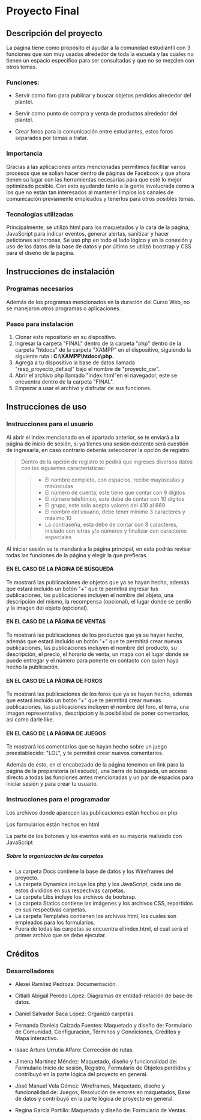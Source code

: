 # Proyecto Final 

## Descripción del proyecto
La página tiene como propósito el ayudar a la comunidad estudiantil con 3 funciones que son muy usadas alrededor de toda la escuela y las cuales no tienen un espacio específico para ser consultadas y que no se mezclen con otros temas. 
### Funciones:
* Servir como foro para publicar y buscar objetos perdidos alrededor del plantel.

* Servir como punto de compra y venta de productos alrededor del plantel.

* Crear foros para la comunicación entre estudiantes, estos foros separados por temas a tratar.

### Importancia
Gracias a las aplicaciones antes mencionadas permitimos facilitar varios procesos que se solían hacer dentro de páginas de Facebook y que ahora tienen su lugar con las herramientas necesarias para que esté lo mejor optimizado posible. Con esto ayudando tanto a la gente involucrada como a los que no están tan interesados al mantener limpios los canales de comunicación previamente empleados y tenerlos para otros posibles temas.

### Tecnologías utilizadas
Principalmente, se utilizó html para los maquetados y la cara de la página, JavaScript para indicar eventos, generar alertas, sanitizar y hacer peticiones asíncronas, Se usó php en todo el lado lógico y en la conexión y uso de los datos de la base de datos y por último se utilizó boostrap y CSS para el diseño de la página. 

## Instrucciones de instalación

### Programas necesarios
Además de los programas mencionados en la duración del Curso Web, no se manejaron otros programas o aplicaciones.
### Pasos para instalación
1. Clonar este repositorio en su dispositivo.
2. Ingresar la carpeta "FINAL" dentro de la carpeta "php" dentro de la carpeta "htdocs" de la carpeta "XAMPP" en el dispositivo, siguiendo la siguiente ruta : **C:\XAMPP\htdocs\php**.
3. Agrega a tu dispositivo la base de datos llamada "resp_proyecto_def.sql" bajo el nombre de "proyecto_cw".
4. Abrir el archivo php llamado "index.html"en el navegador, este se encuentra dentro de la carpeta "FINAL".
5. Empezar a usar el archivo y disfrutar de sus funciones.
## Instrucciones de uso
### Instrucciones para el usuario
Al abrir el index mencionado en el apartado anterior, se te enviará a la página de inicio de sesión, si ya tienes una sesión existente será cuestión de ingresarla, en caso contrario deberás seleccionar la opción de registro.
>Dentro de la opción de registro te pedirá que ingreses diversos datos con las siguientes características:
>> * El nombre completo, con espacios, recibe mayúsculas y minúsculas 
>>* El número de cuenta, este tiene que contar con 9 dígitos     
>>* El número telefónico, este debe de contar con 10 dígitos
>>* El grupo, este solo acepta valores del 410 al 669
>>* El nombre del usuario, debe tener mínimo 3 caracteres y máximo 10
>>* La contraseña, esta debe de contar con 8 caracteres, iniciado con letras y/o números y finalizar con caracteres especiales

Al iniciar sesión se te mandará a la página principal, en esta podrás revisar todas las funciones de la página y elegir la que prefieras.

#### **EN EL CASO DE LA PÁGINA DE BÚSQUEDA**
Te mostrará las publicaciones de objetos que ya se hayan hecho, además que estará incluido un botón "+" que te permitirá ingresar tus publicaciones, las publicaciones incluyen el nombre del objeto, una descripción del mismo, la recompensa (opcional), el lugar donde se perdió y la imagen del objeto (opcional).

#### **EN EL CASO DE LA PÁGINA DE VENTAS** 
Te mostrará las publicaciones de los productos que ya se hayan hecho, además que estará incluido un botón "+" que te permitirá crear nuevas publicaciones, las publicaciones incluyen el nombre del producto, su descripción, el precio, el horario de venta, un mapa con el lugar donde se puede entregar y el número para ponerte en contacto con quien haya hecho la publicación.  

#### **EN EL CASO DE LA PÁGINA DE FOROS** 
Te mostrará las publicaciones de los foros que ya se hayan hecho, además que estará incluido un botón "+" que te permitirá crear nuevas publicaciones, las publicaciones incluyen el nombre del foro, el tema, una imagen representativa, descripcion y la posibilidad de poner comentarios, así como darle like.

#### **EN EL CASO DE LA PÁGINA DE JUEGOS** 
Te mostrará los comentarios que se hayan hecho sobre un juego preestablecido: "LOL", y te permitirá crear nuevos comentarios. 

Además de esto, en el encabezado de la página tenemos un link para la página de la preparatoria (el escudo), una barra de búsqueda, un acceso directo a todas las funciones antes mencionadas y un par de espacios para iniciar sesión y para crear tu usuario.
### Instrucciones para el programador 
Los archivos donde aparecen las publicaciones están hechos en php

Los formularios están hechos en html

La parte de los botones y los eventos está en su mayoría realizado con JavaScript

##### Sobre la organización de las carpetas

* La carpeta Docs contiene la base de datos y los Wireframes del proyecto.
* La carpeta Dynamics incluye los php y los JavaScript, cada uno de estos divididos en sus respectivas carpetas.
* La carpeta Libs incluye los archivos de bootsrap.
* La carpeta Statics contiene las imágenes y los archivos CSS, repartidos en sus respectivas carpetas.
* La carpeta Templates contienen los archivos html, los cuales son empleados para los formularios.
* Fuera de todas las carpetas se encuentra el index.html, el cual será el primer archivo que se debe ejecutar.

## Créditos
### Desarrolladores

* Alexei Ramírez Pedroza: Documentación.

* Citlalli Abigail Peredo López: Diagramas de entidad-relación de base de datos. 

* Daniel Salvador Baca López: Organizó carpetas.

* Fernanda Daniela Calzada Fuentes: Maquetado y diseño de: Formulario de Comunidad, Configuración, Términos y Condiciones, Créditos y Mapa interactivo. 

* Isaac Arturo Urrutia Alfaro: Corrección de rutas.

* Jimena Martínez Méndez: Maquetado, diseño y funcionalidad de: Formulario Inicio de sesión, Registro, Formulario de Objetos perdidos y contribuyó en la parte lógica del proyecto en general.  
  
* José Manuel Vela Gómez: Wireframes, Maquetado, diseño y funcionalidad de: Juegos, Resolución de errores en maquetados, Base de datos y contribuyó en la parte lógica de proyecto en general. 

* Regina García Portillo: Maquetado y diseño de: Formulario de Ventas. 
